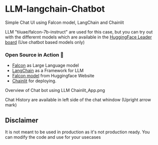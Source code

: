 # LLM-langchain-Chatbot
Simple Chat UI using Falcon model, LangChain and Chainlit

LLM "tiiuae/falcon-7b-instruct" are used for this case, but you can try out with the differernt models which are available in the [HuggingFace Leader board](https://huggingface.co/spaces/HuggingFaceH4/open_llm_leaderboard) (Use chatbot based models only)

### Open Source in Action 🚀
- [Falcon](https://falconllm.tii.ae/) as Large Language model
- [LangChain](https://python.langchain.com/en/latest/modules/models/llms/integrations/huggingface_hub.html) as a Framework for LLM
- [Falcon model](https://huggingface.co/tiiuae/falcon-7b-instruct) from Huggingface Website
- [Chainlit](https://docs.chainlit.io/langchain) for deploying.



Overview of Chat bot using LLM 
Chainlit_App.png


Chat History are available in left side of the chat whindow (Upright arrow mark)

## Disclaimer
It is not meant to be used in production as it's not production ready. You can modify the code and use for your usecases
